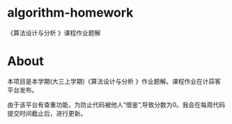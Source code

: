 # algorithm-homework
《算法设计与分析 》课程作业题解

# About

本项目是本学期(大三上学期)《算法设计与分析 》作业题解。课程作业在计蒜客平台发布。

由于该平台有查重功能，为防止代码被他人”借鉴“,导致分数为0。我会在每周代码提交时间截止后，进行更新。
